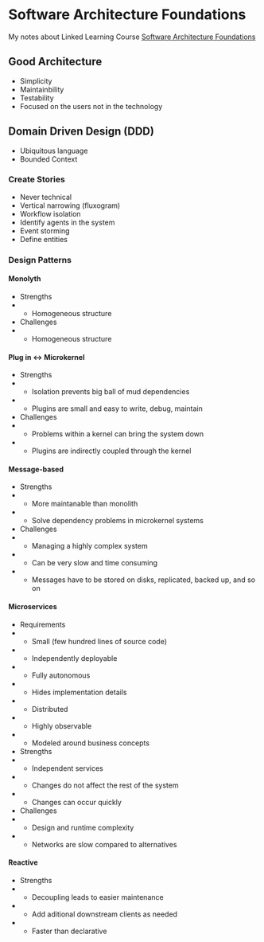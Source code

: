# Software Architecture Foundations

My notes about Linked Learning Course [Software Architecture Foundations](https://www.linkedin.com/learning/software-architecture-foundations/microkernel-plugin-architecture)



## Good Architecture
 - Simplicity
 - Maintainbility
 - Testability
 - Focused on the users not in the technology
 
 ## Domain Driven Design (DDD)
  - Ubiquitous language
  - Bounded Context
  
 ### Create Stories
  - Never technical
  - Vertical narrowing (fluxogram)
  - Workflow isolation
  - Identify agents in the system
  - Event storming
  - Define entities
  
 ### Design Patterns
 #### Monolyth
  - Strengths
  - - Homogeneous structure
  - Challenges
  - - Homogeneous structure
 
 #### Plug in <-> Microkernel
  - Strengths
  - - Isolation prevents big ball of mud dependencies
  - - Plugins are small and easy to write, debug, maintain
  - Challenges
  - - Problems within a kernel can bring the system down
  - - Plugins are indirectly coupled through the kernel

#### Message-based
 - Strengths
 - - More maintanable than monolith
 - - Solve dependency problems in microkernel systems
 - Challenges
 - - Managing a highly complex system
 - - Can be very slow and time consuming
 - - Messages have to be stored on disks, replicated, backed up, and so on

#### Microservices
 - Requirements
 - - Small (few hundred lines of source code)
 - - Independently deployable
 - - Fully autonomous
 - - Hides implementation details
 - - Distributed
 - - Highly observable
 - - Modeled around business concepts
 - Strengths
 - - Independent services
 - - Changes do not affect the rest of the system
 - - Changes can occur quickly
 - Challenges
 - - Design and runtime complexity
 - - Networks are slow compared to alternatives

#### Reactive
 - Strengths
 - - Decoupling leads to easier maintenance
 - - Add aditional downstream clients as needed
 - - Faster than declarative
